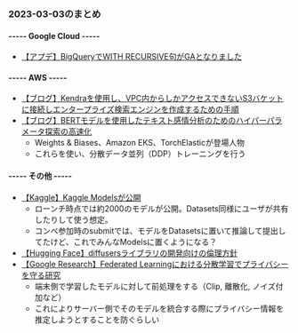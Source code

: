 ### 2023-03-03のまとめ

#### ----- Google Cloud -----

- [【アプデ】BigQueryでWITH RECURSIVE句がGAとなりました](https://cloud.google.com/bigquery/docs/release-notes#March_02_2023)

#### ----- AWS -----

- [【ブログ】Kendraを使用し、VPC内からしかアクセスできないS3バケットに接続しエンタープライズ検索エンジンを作成するための手順](https://aws.amazon.com/jp/blogs/machine-learning/search-for-answers-accurately-using-amazon-kendra-s3-connector-with-vpc-support/)
- [【ブログ】BERTモデルを使用したテキスト感情分析のためのハイパーパラメータ探索の高速化](https://aws.amazon.com/jp/blogs/machine-learning/accelerate-hyperparameter-grid-search-for-sentiment-analysis-with-bert-models-using-weights-biases-amazon-eks-and-torchelastic/)
  - Weights & Biases、Amazon EKS、TorchElasticが登場人物
  - これらを使い、分散データ並列（DDP）トレーニングを行う

#### ----- その他 -----

- [【Kaggle】Kaggle Modelsが公開](https://www.kaggle.com/discussions/product-feedback/391200)
  - ローンチ時点では約2000のモデルが公開。Datasets同様にユーザが共有したりして使う想定。
  - コンペ参加時のsubmitでは、モデルをDatasetsに置いて推論して提出してたけど、これでみんなModelsに置くようになる？
- [【Hugging Face】diffusersライブラリの開発向けの倫理方針](https://huggingface.co/blog/ethics-diffusers)
- [【Google Research】Federated Learningにおける分散学習でプライバシーを守る研究](https://ai.googleblog.com/2023/03/distributed-differential-privacy-for.html)
  - 端末側で学習したモデルに対して前処理をする（Clip, 離散化, ノイズ付加など）
  - これによりサーバー側でそのモデルを統合する際にプライバシー情報を推定しようとすることを防ぐらしい